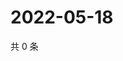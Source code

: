 # 2022-05-18

共 0 条

<!-- BEGIN WEIBO -->
<!-- 最后更新时间 Wed May 18 2022 02:20:19 GMT+0800 (China Standard Time) -->

<!-- END WEIBO -->
